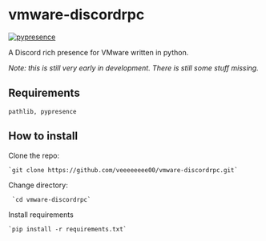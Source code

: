 
# vmware-discordrpc
[![pypresence](https://img.shields.io/badge/using-pypresence-00bb88.svg?style=for-the-badge&logo=discord&logoWidth=20)](https://github.com/qwertyquerty/pypresence)

A Discord rich presence for VMware written in python.

*Note: this is still very early in development. There is still some stuff missing.*
## Requirements

    pathlib, pypresence

## How to install
Clone the repo:	

    `git clone https://github.com/veeeeeeee00/vmware-discordrpc.git`

  Change directory:

     `cd vmware-discordrpc`

Install requirements

    `pip install -r requirements.txt`
